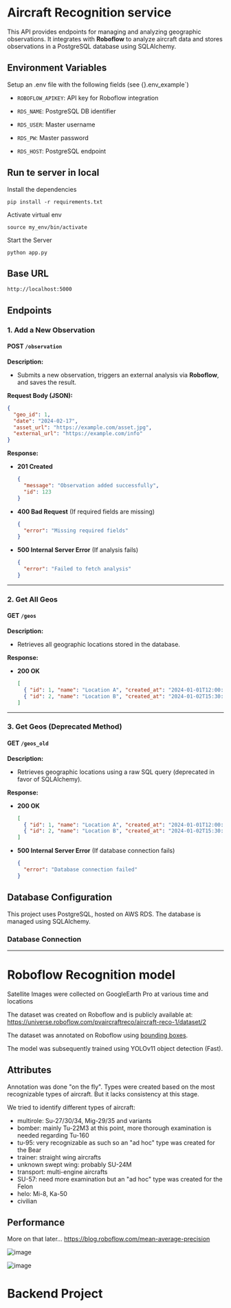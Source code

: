 # Aircraft Recognition service

This API provides endpoints for managing and analyzing geographic observations. It integrates with **Roboflow** to analyze aircraft data and stores observations in a PostgreSQL database using SQLAlchemy.

## Environment Variables

Setup an .env file with the following fields (see {}.env_example`)

- `ROBOFLOW_APIKEY`: API key for Roboflow integration

- `RDS_NAME`: PostgreSQL DB identifier
- `RDS_USER`: Master username
- `RDS_PW`: Master password
- `RDS_HOST`: PostgreSQL endpoint

## Run te server in local

Install the dependencies

```
pip install -r requirements.txt

```

Activate virtual env

```
source my_env/bin/activate

```

Start the Server

```
python app.py

```

## Base URL

```
http://localhost:5000
```

## Endpoints

### 1. Add a New Observation

#### **POST** `/observation`

**Description:**

- Submits a new observation, triggers an external analysis via **Roboflow**, and saves the result.

**Request Body (JSON):**

```json
{
  "geo_id": 1,
  "date": "2024-02-17",
  "asset_url": "https://example.com/asset.jpg",
  "external_url": "https://example.com/info"
}
```

**Response:**

- **201 Created**
  ```json
  {
    "message": "Observation added successfully",
    "id": 123
  }
  ```
- **400 Bad Request** (If required fields are missing)
  ```json
  {
    "error": "Missing required fields"
  }
  ```
- **500 Internal Server Error** (If analysis fails)
  ```json
  {
    "error": "Failed to fetch analysis"
  }
  ```

---

### 2. Get All Geos

#### **GET** `/geos`

**Description:**

- Retrieves all geographic locations stored in the database.

**Response:**

- **200 OK**
  ```json
  [
    { "id": 1, "name": "Location A", "created_at": "2024-01-01T12:00:00" },
    { "id": 2, "name": "Location B", "created_at": "2024-01-02T15:30:00" }
  ]
  ```

---

### 3. Get Geos (Deprecated Method)

#### **GET** `/geos_old`

**Description:**

- Retrieves geographic locations using a raw SQL query (deprecated in favor of SQLAlchemy).

**Response:**

- **200 OK**
  ```json
  [
    { "id": 1, "name": "Location A", "created_at": "2024-01-01T12:00:00" },
    { "id": 2, "name": "Location B", "created_at": "2024-01-02T15:30:00" }
  ]
  ```
- **500 Internal Server Error** (If database connection fails)
  ```json
  {
    "error": "Database connection failed"
  }
  ```

## Database Configuration

This project uses PostgreSQL, hosted on AWS RDS. The database is managed using SQLAlchemy.

### Database Connection

---

# Roboflow Recognition model

Satellite Images were collected on GoogleEarth Pro at various time and locations

The dataset was created on Roboflow and is publicly available at: https://universe.roboflow.com/pvaircraftreco/aircraft-reco-1/dataset/2

The dataset was annotated on Roboflow using [bounding boxes](https://docs.roboflow.com/annotate/annotation-tools#bounding-boxes-vs.-polygons).

The model was subsequently trained using YOLOv11 object detection (Fast).

## Attributes

Annotation was done "on the fly". Types were created based on the most recognizable types of aircraft.
But it lacks consistency at this stage.

We tried to identify different types of aircraft:

- multirole: Su-27/30/34, Mig-29/35 and variants
- bomber: mainly Tu-22M3 at this point, more thorough examination is needed regarding Tu-160
- tu-95: very recognizable as such so an "ad hoc" type was created for the Bear
- trainer: straight wing aircrafts
- unknown swept wing: probably SU-24M
- transport: multi-engine aircrafts
- SU-57: need more examination but an "ad hoc" type was created for the Felon
- helo: Mi-8, Ka-50
- civilian

## Performance

More on that later...
https://blog.roboflow.com/mean-average-precision

![image](https://github.com/user-attachments/assets/206ae31a-35e0-4d5f-864a-38fd4e4772f5)

![image](https://github.com/user-attachments/assets/accb3471-1858-4cfc-9ef5-9d70749d3c11)

# Backend Project
